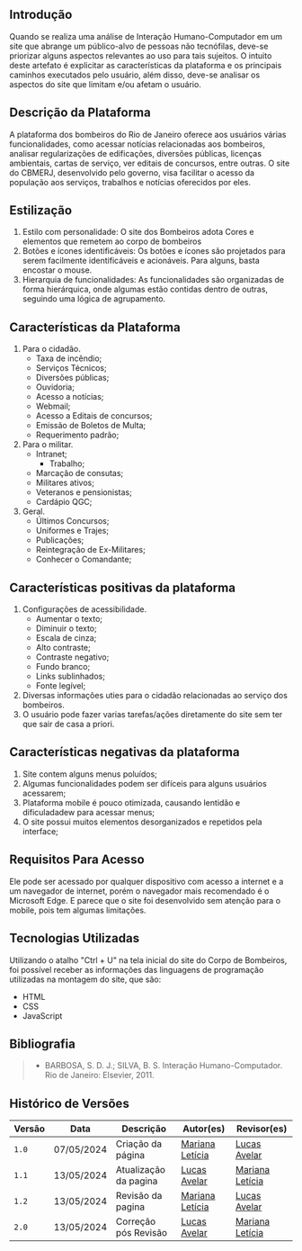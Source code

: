 ## Introdução

</p>    Quando se realiza uma análise de Interação Humano-Computador em um site que abrange um público-alvo de pessoas não tecnófilas, deve-se priorizar alguns aspectos relevantes ao uso para tais sujeitos. O intuito deste artefato é explicitar as características da plataforma e os principais caminhos executados pelo usuário, além disso, deve-se analisar os aspectos do site que limitam e/ou afetam o usuário.</p>


## Descrição da Plataforma

 </p> A plataforma dos bombeiros do Rio de Janeiro oferece aos usuários várias funcionalidades, como acessar notícias relacionadas aos bombeiros, analisar regularizações de edificações, diversões públicas, licenças ambientais, cartas de serviço, ver editais de concursos, entre outras. O site do CBMERJ, desenvolvido pelo governo, visa facilitar o acesso da população aos serviços, trabalhos e notícias oferecidos por eles. </p>

## Estilização 
   
1. Estilo com personalidade: O site dos Bombeiros adota Cores e elementos que remetem ao corpo de bombeiros
2. Botões e ícones identificáveis: Os botões e ícones são projetados para serem facilmente identificáveis e acionáveis. Para alguns, basta encostar o mouse.
3. Hierarquia de funcionalidades: As funcionalidades são organizadas de forma hierárquica, onde algumas estão contidas dentro de outras, seguindo uma lógica de agrupamento.

## Características da Plataforma
   
1. Para o cidadão.
    - Taxa de incêndio;
    - Serviços Técnicos;
    - Diversões públicas;
    - Ouvidoria;
    - Acesso a notícias;
    - Webmail;
    - Acesso a Editais de concursos; 
    - Emissão de Boletos de Multa;
    - Requerimento padrão; 
2. Para o militar.
    - Intranet;
        - Trabalho;
    - Marcação de consutas;
    - Militares ativos;
    - Veteranos e pensionistas;
    - Cardápio QGC;
3. Geral.
    - Últimos Concursos;
    - Uniformes e Trajes;
    - Publicações;
    - Reintegração de Ex-Militares;
    - Conhecer o Comandante;
 
## Características positivas da plataforma

1. Configurações de acessibilidade.
    - Aumentar o texto;
    - Diminuir o texto;
    - Escala de cinza;
    - Alto contraste;
    - Contraste negativo;
    - Fundo branco;
    - Links sublinhados;
    - Fonte legível;
2. Diversas informações uties para o cidadão relacionadas ao serviço dos bombeiros.
3. O usuário pode fazer varias tarefas/ações diretamente do site sem ter que sair de casa a priori.
 
## Características negativas da plataforma 

1. Site contem alguns menus poluídos;
2. Algumas funcionalidades podem ser difíceis para alguns usuários acessarem;
3. Plataforma mobile é pouco otimizada, causando lentidão e dificuladadew para acessar menus;
4. O site possui muitos elementos desorganizados e repetidos pela interface;

## Requisitos Para Acesso 
 
Ele pode ser acessado por qualquer dispositivo com acesso a internet e a um navegador de internet, porém o navegador mais recomendado é o Microsoft Edge. E parece que o site foi desenvolvido sem atenção para o mobile, pois tem algumas limitações. 

## Tecnologias Utilizadas 
 
Utilizando o atalho "Ctrl + U" na tela inicial do site do Corpo de Bombeiros, foi possível receber as informações das linguagens de programação utilizadas na montagem do site, que são:

- HTML <br>
- CSS <br>
- JavaScript <br>


## Bibliografia

> - BARBOSA, S. D. J.; SILVA, B. S. Interação Humano-Computador. Rio de Janeiro: Elsevier, 2011.

## Histórico de Versões

| Versão |    Data    | Descrição                                 | Autor(es)                                       | Revisor(es)                                    |
| ------ | :--------: | ----------------------------------------- | ----------------------------------------------- | ---------------------------------------------- |
| `1.0`   | 07/05/2024 | Criação da página                         | [Mariana Letícia](https://github.com/Marianannn) |     [Lucas Avelar](https://github.com/LucasAvelar2711)    |
| `1.1`   | 13/05/2024 | Atualização da pagina                         | [Lucas Avelar](https://github.com/LucasAvelar2711) |     [Mariana Letícia](https://github.com/Marianannn)    |
| `1.2`   | 13/05/2024 | Revisão da pagina                           | [Mariana Letícia](https://github.com/Marianannn) |     [Lucas Avelar](https://github.com/LucasAvelar2711)    |
| `2.0`   | 13/05/2024 | Correção pós Revisão                       | [Lucas Avelar](https://github.com/LucasAvelar2711) |     [Mariana Letícia](https://github.com/Marianannn)    |